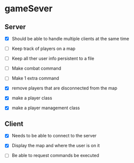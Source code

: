 # gameSever

## Server
- [x] Should be able to handle multiple clients at the same time

- [ ] Keep track of players on a map<br>
- [ ] Keep all ther user info persistent to a file<br>
- [ ] Make combat command<br>
- [ ] Make 1 extra command

- [x] remove players that are disconnected from the map
- [x] make a player class
- [x] make a player management class

## Client
- [x] Needs to be able to connect to the server

- [x] Display the map and where the user is on it<br>
- [ ] Be able to request commands be executed